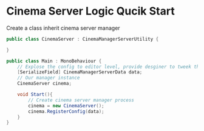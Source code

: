 # Cinema Server Logic Qucik Start

Create a class inherit cinema server manager

```csharp
public class CinemaServer : CinemaManagerServerUtility {

}
```


```csharp
public class Main : MonoBehaviour {
    // Explose the config to editor level, provide desginer to tweek the value
    [SerializeField] CinemaManagerServerData data;
    // Our manager instance
    CinemaServer cinema;

    void Start(){
        // Create cinema server manager process
        cinema = new CinemaServer();
        cinema.RegisterConfig(data);
    }
}
```